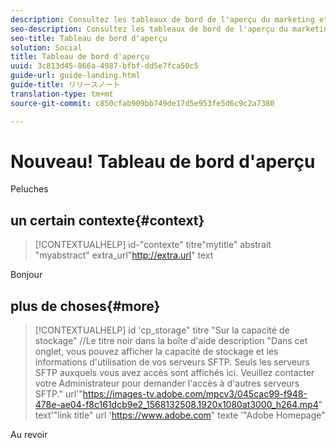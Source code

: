 ```yaml
---
description: Consultez les tableaux de bord de l'aperçu du marketing et de la modération.
seo-description: Consultez les tableaux de bord de l'aperçu du marketing et de la modération.
seo-title: Tableau de bord d'aperçu
solution: Social
title: Tableau de bord d'aperçu
uuid: 3c813d45-866a-4987-bfbf-dd5e7fca50c5
guide-url: guide-landing.html
guide-title: リリースノート
translation-type: tm+mt
source-git-commit: c850cfab909bb749de17d5e953fe5d6c9c2a7380

---
```


# Nouveau! Tableau de bord d'aperçu

Peluches

## un certain contexte{#context}

>[!CONTEXTUALHELP]
>id-"contexte"
>titre"mytitle"
>abstrait "myabstract"
>extra_url"http://extra.url" text

Bonjour

## plus de choses{#more}

>[!CONTEXTUALHELP]
>id 'cp_storage"
>titre "Sur la capacité de stockage" //Le titre noir dans la boîte d'aide
>description "Dans cet onglet, vous pouvez afficher la capacité de stockage et les informations d'utilisation de vos serveurs SFTP. Seuls les serveurs SFTP auxquels vous avez accès sont affichés ici. Veuillez contacter votre Administrateur pour demander l'accès à d'autres serveurs SFTP."
>url'"https://images-tv.adobe.com/mpcv3/045cac99-f948-478e-ae04-f8c161dcb9e2_1568132508.1920x1080at3000_h264.mp4" text'"link title"
>url 'https://www.adobe.com" texte '"Adobe Homepage"

Au revoir